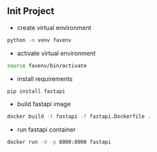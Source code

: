 ## Init Project

* create virtual environment
```bash
python -m venv favenv
```
* activate virtual environment
```bash
source favenv/bin/activate
```
* install requirements
```bash
pip install fastapi
```

* build fastapi image
```bash
docker build -t fastapi -f fastapi.Dockerfile .
```

* run fastapi container
```bash
docker run -d -p 8000:8000 fastapi
```